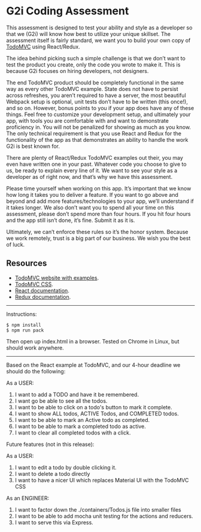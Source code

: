 # G2i Coding Assessment
This assessment is designed to test your ability and style as a developer so that we (G2i) will know how best to utilize your unique skillset. The assessment itself is fairly standard, we want you to build your own copy of [TodoMVC](http://todomvc.com/) using React/Redux.

The idea behind picking such a simple challenge is that we don’t want to test the product you create, only the code you wrote to make it. This is because G2i focuses on hiring developers, not designers.

The end TodoMVC product should be completely functional in the same way as every other TodoMVC example. State does not have to persist across refreshes, you aren’t required to have a server, the most beautiful Webpack setup is optional, unit tests don’t have to be written (this once!), and so on. However, bonus points to you if your app does have any of these things. Feel free to customize your development setup, and ultimately your app, with tools you are comfortable with and want to demonstrate proficiency in. You will not be penalized for showing as much as you know. The only technical requirement is that you use React and Redux for the functionality of the app as that demonstrates an ability to handle the work G2i is best known for.

There are plenty of React/Redux TodoMVC examples out their, you may even have written one in your past. Whatever code you choose to give to us, be ready to explain every line of it. We want to see your style as a developer as of right now, and that’s why we have this assessment.

Please time yourself when working on this app. It’s important that we know how long it takes you to deliver a feature. If you want to go above and beyond and add more features/technologies to your app, we’ll understand if it takes longer. We also don’t want you to spend all your time on this assessment, please don’t spend more than four hours. If you hit four hours and the app still isn’t done, it’s fine. Submit it as it is.

Ultimately, we can’t enforce these rules so it’s the honor system. Because we work remotely, trust is a big part of our business. We wish you the best of luck.

## Resources
- [TodoMVC website with examples](http://todomvc.com/).
- [TodoMVC CSS](https://npmcdn.com/todomvc-app-css@2.0.6/index.css).
- [React documentation](https://facebook.github.io/react/).
- [Redux documentation](http://redux.js.org/).

---
Instructions:

```
$ npm install
$ npm run pack
```

Then open up index.html in a browser.  Tested on Chrome in Linux, but should work anywhere.  

---

Based on the React example at TodoMVC, and our 4-hour deadline we should do the following:

As a USER:

1) I want to add a TODO and have it be remembered.
2) I want go be able to see all the todos.
3) I want to be able to click on a todo's button to mark it complete.
4) I want to show ALL todos, ACTIVE Todos, and COMPLETED todos.
5) I want to be able to mark an Active todo as completed.
6) I want to be able to mark a completed todo as active.  
7) I want to clear all completed todos with a click.

Future features (not in this release):

As a USER:

1) I want to edit a todo by double clicking it.
2) I want to delete a todo directly
3) I want to have a nicer UI which replaces Material UI with the TodoMVC CSS

As an ENGINEER:

1) I want to factor down the ./containers/Todos.js file into smaller files
2) I want to be able to add mocha unit testing for the actions and reducers.
3) I want to serve this via Express.
